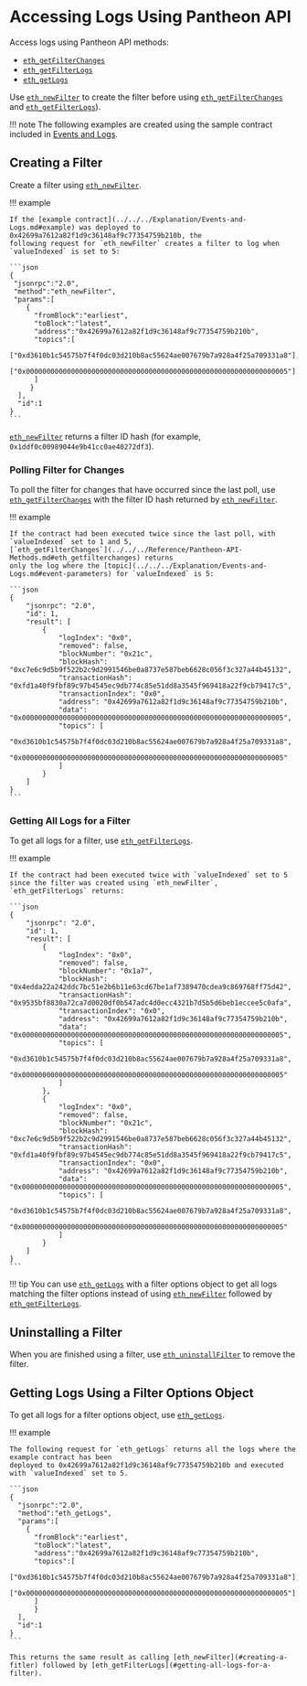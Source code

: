 # Accessing Logs Using Pantheon API

Access logs using Pantheon API methods:
 
* [`eth_getFilterChanges`](../../../Reference/Pantheon-API-Methods.md#eth_getfilterchanges)
* [`eth_getFilterLogs`](../../../Reference/Pantheon-API-Methods.md#eth_getfilterlogs)
* [`eth_getLogs`](../../../Reference/Pantheon-API-Methods.md#eth_getlogs)

Use [`eth_newFilter`](../../../Reference/Pantheon-API-Methods.md#eth_newfilter) to create the filter before
using [`eth_getFilterChanges`](../../../Reference/Pantheon-API-Methods.md#eth_getfilterchanges) and [`eth_getFilterLogs`](../../../Reference/Pantheon-API-Methods.md#eth_getfilterlogs)). 

!!! note
    The following examples are created using the sample contract included in [Events and Logs](../../../Explanation/Events-and-Logs.md). 

## Creating a Filter

Create a filter using [`eth_newFilter`](../../../Reference/Pantheon-API-Methods.md#eth_newfilter). 

!!! example
    
    If the [example contract](../../../Explanation/Events-and-Logs.md#example) was deployed to 0x42699a7612a82f1d9c36148af9c77354759b210b, the 
    following request for `eth_newFilter` creates a filter to log when `valueIndexed` is set to 5: 
    
    ```json
    {
     "jsonrpc":"2.0",
     "method":"eth_newFilter",
     "params":[
        {
          "fromBlock":"earliest", 
          "toBlock":"latest", 
          "address":"0x42699a7612a82f1d9c36148af9c77354759b210b", 
          "topics":[
              ["0xd3610b1c54575b7f4f0dc03d210b8ac55624ae007679b7a928a4f25a709331a8"], 
              ["0x0000000000000000000000000000000000000000000000000000000000000005"]
          ]
         }
      ],
      "id":1
    }
    ```
        
[`eth_newFilter`](../../../Reference/Pantheon-API-Methods.md#eth_newfilter) returns a filter ID hash (for example, `0x1ddf0c00989044e9b41cc0ae40272df3`). 

### Polling Filter for Changes

To poll the filter for changes that have occurred since the last poll, use [`eth_getFilterChanges`](../../../Reference/Pantheon-API-Methods.md#eth_getfilterchanges)
with the filter ID hash returned by [`eth_newFilter`](../../../Reference/Pantheon-API-Methods.md#eth_newfilter). 

!!! example 
    
    If the contract had been executed twice since the last poll, with `valueIndexed` set to 1 and 5, 
    [`eth_getFilterChanges`](../../../Reference/Pantheon-API-Methods.md#eth_getfilterchanges) returns
    only the log where the [topic](../../../Explanation/Events-and-Logs.md#event-parameters) for `valueIndexed` is 5: 
    
    ```json
    {
        "jsonrpc": "2.0",
        "id": 1,
        "result": [
            {
                "logIndex": "0x0",
                "removed": false,
                "blockNumber": "0x21c",
                "blockHash": "0xc7e6c9d5b9f522b2c9d2991546be0a8737e587beb6628c056f3c327a44b45132",
                "transactionHash": "0xfd1a40f9fbf89c97b4545ec9db774c85e51dd8a3545f969418a22f9cb79417c5",
                "transactionIndex": "0x0",
                "address": "0x42699a7612a82f1d9c36148af9c77354759b210b",
                "data": "0x0000000000000000000000000000000000000000000000000000000000000005",
                "topics": [
                    "0xd3610b1c54575b7f4f0dc03d210b8ac55624ae007679b7a928a4f25a709331a8",
                    "0x0000000000000000000000000000000000000000000000000000000000000005"
                ]
            }
        ]
    }
    ```

### Getting All Logs for a Filter

To get all logs for a filter, use [`eth_getFilterLogs`](../../../Reference/Pantheon-API-Methods.md#eth_getfilterlogs). 

!!! example
    
    If the contract had been executed twice with `valueIndexed` set to 5 since the filter was created using `eth_newFilter`,
    `eth_getFilterLogs` returns: 
    
    ```json
    {
        "jsonrpc": "2.0",
        "id": 1,
        "result": [
            {
                "logIndex": "0x0",
                "removed": false,
                "blockNumber": "0x1a7",
                "blockHash": "0x4edda22a242ddc7bc51e2b6b11e63cd67be1af7389470cdea9c869768ff75d42",
                "transactionHash": "0x9535bf8830a72ca7d0020df0b547adc4d0ecc4321b7d5b5d6beb1eccee5c0afa",
                "transactionIndex": "0x0",
                "address": "0x42699a7612a82f1d9c36148af9c77354759b210b",
                "data": "0x0000000000000000000000000000000000000000000000000000000000000005",
                "topics": [
                    "0xd3610b1c54575b7f4f0dc03d210b8ac55624ae007679b7a928a4f25a709331a8",
                    "0x0000000000000000000000000000000000000000000000000000000000000005"
                ]
            },
            {
                "logIndex": "0x0",
                "removed": false,
                "blockNumber": "0x21c",
                "blockHash": "0xc7e6c9d5b9f522b2c9d2991546be0a8737e587beb6628c056f3c327a44b45132",
                "transactionHash": "0xfd1a40f9fbf89c97b4545ec9db774c85e51dd8a3545f969418a22f9cb79417c5",
                "transactionIndex": "0x0",
                "address": "0x42699a7612a82f1d9c36148af9c77354759b210b",
                "data": "0x0000000000000000000000000000000000000000000000000000000000000005",
                "topics": [
                    "0xd3610b1c54575b7f4f0dc03d210b8ac55624ae007679b7a928a4f25a709331a8",
                    "0x0000000000000000000000000000000000000000000000000000000000000005"
                ]
            }
        ]
    }
    ```
    
!!! tip 
    You can use [`eth_getLogs`](#getting-logs-using-a-filter-options-object) with a filter options object 
    to get all logs matching the filter options instead of using [`eth_newFilter`](../../../Reference/Pantheon-API-Methods.md#eth_newfilter)
    followed by [`eth_getFilterLogs`](../../../Reference/Pantheon-API-Methods.md#eth_getfilterlogs). 
    
## Uninstalling a Filter

When you are finished using a filter, use [`eth_uninstallFilter`](../../../Reference/Pantheon-API-Methods.md#eth_uninstallfilter) to remove the filter.     
    
## Getting Logs Using a Filter Options Object 

To get all logs for a filter options object, use [`eth_getLogs`](../../../Reference/Pantheon-API-Methods.md#eth_getlogs).   

!!! example 

    The following request for `eth_getLogs` returns all the logs where the example contract has been 
    deployed to 0x42699a7612a82f1d9c36148af9c77354759b210b and executed with `valueIndexed` set to 5.
    
    ```json
    {
      "jsonrpc":"2.0",
      "method":"eth_getLogs",
      "params":[
        {
          "fromBlock":"earliest", 
          "toBlock":"latest", 
          "address":"0x42699a7612a82f1d9c36148af9c77354759b210b", 
          "topics":[
            ["0xd3610b1c54575b7f4f0dc03d210b8ac55624ae007679b7a928a4f25a709331a8"], 
            ["0x0000000000000000000000000000000000000000000000000000000000000005"]
          ]
    	  }
      ], 
      "id":1
    }
    ``` 
    
    This returns the same result as calling [eth_newFilter](#creating-a-fitler) followed by [eth_getFilterLogs](#getting-all-logs-for-a-filter). 

